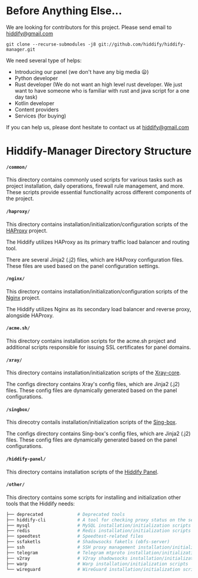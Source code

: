 
# Before Anything Else...
We are looking for contributors for this project. Please send email to hiddify@gmail.com
```
git clone --recurse-submodules -j8 git://github.com/hiddify/hiddify-manager.git

```


We need several type of helps:
- Introducing our panel (we don't have any big media 😦)
- Python developer
- Rust developer (We do not want an high level rust developer. We just want to have someone who is familiar with rust and java script for a one day task)
- Kotlin developer
- Content providers
- Services (for buying)

If you can help us, please dont hesitate to contact us at hiddify@gmail.com



# Hiddify-Manager Directory Structure
#### ```/common/```
This directory contains commonly used scripts for various tasks such as project installation, daily operations, firewall rule management, and more. These scripts provide essential functionality across different components of the project.

#### ```/haproxy/```
This directory contains installation/initialization/configuration scripts of the [HAProxy](https://www.haproxy.org/) project.

The Hiddify utilizes HAProxy as its primary traffic load balancer and routing tool.

There are several Jinja2 (.j2) files, which are HAProxy configuration files. These files are used based on the panel configuration settings.

#### ```/nginx/```
This directory contains installation/initialization/configuration scripts of the [Nginx](https://nginx.org/en/) project.

The Hiddify utilizes Nginx as its secondary load balancer and reverse proxy, alongside HAProxy.

#### ```/acme.sh/```
This directory contains installation scripts for the acme.sh project and additional scripts responsible for issuing SSL certificates for panel domains.

#### ```/xray/```
This directory contains installation/initialization scripts of the [Xray-core](https://github.com/XTLS/Xray-core).

The configs directory contains Xray's config files, which are Jinja2 (.j2) files. These config files are dynamically generated based on the panel configurations.

#### ```/singbox/```
This direcotry contails installation/initialization scripts of the [Sing-box](https://github.com/SagerNet/sing-box).

The configs directory contains Sing-box's config files, which are Jinja2 (.j2) files. These config files are dynamically generated based on the panel configurations.

#### ```/hiddify-panel/```
This directory contains installation scripts of the [Hiddify Panel](https://github.com/hiddify/HiddifyPanel).

#### ```/other/```
This directory contains some scripts for installing and initialization other tools that the Hiddify needs:
```bash
├── deprecated             # Deprecated tools
├── hiddify-cli            # A tool for checking proxy status on the server itself
├── mysql                  # MySQL installation/initialization scripts (Project database)
├── redis                  # Redis installation/initialization scripts (Project cache database)
├── speedtest              # Speedtest-related files
├── ssfaketls              # Shadowsocks faketls (obfs-server)
├── ssh                    # SSH proxy management installation/initialization scripts (ssh-liberty)
├── telegram               # Telegram mtproto installation/initialization scripts
├── v2ray                  # V2ray shadowsocks installation/initialization scripts (deprecated)
├── warp                   # Warp installation/initialization scripts
└── wireguard              # WireGuard installation/initialization scripts
```
